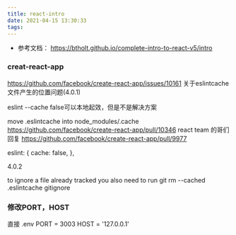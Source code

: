 ```yaml
---
title: react-intro
date: 2021-04-15 13:30:33
tags:
---
```

- 参考文档：
https://btholt.github.io/complete-intro-to-react-v5/intro


### creat-react-app
https://github.com/facebook/create-react-app/issues/10161
关于eslintcache文件产生的位置问题(4.0.1)

eslint --cache false可以本地起效，但是不是解决方案

move .eslintcache into node_modules/.cache
https://github.com/facebook/create-react-app/pull/10346
react team 的哥们回复
https://github.com/facebook/create-react-app/pull/9977



eslint: {
    cache: false,
  },

4.0.2


to ignore a file already tracked you also need to run git rm --cached .eslintcache
gitignore


### 修改PORT，HOST
直接
.env
PORT = 3003
HOST = '127.0.0.1'

